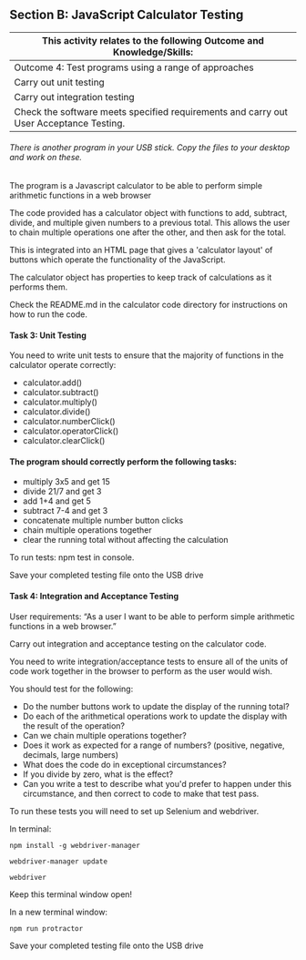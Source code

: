 ## Section B: JavaScript Calculator Testing


|This activity relates to the following Outcome and Knowledge/Skills:
|-----------------------------------------------------------------
|Outcome 4: Test programs using a range of approaches
|Carry out unit testing
|Carry out integration testing
|Check the software meets specified requirements and carry out User Acceptance Testing.

###### There is another program in your USB stick.  Copy the files to your desktop and work on these. 

The program is a Javascript calculator to be able to perform simple arithmetic functions in a web browser

The code provided has a calculator object with functions to add, subtract, divide, and multiple given numbers to a previous total. This allows the user to chain multiple operations one after the other, and then ask for the total.

This is integrated into an HTML page that gives a 'calculator layout' of buttons which operate the functionality of the JavaScript.

The calculator object has properties to keep track of calculations as it performs them.

Check the README.md in the calculator code directory for instructions on how to run the code.


#### Task 3: Unit Testing

You need to write unit tests to ensure that the majority of functions in the calculator operate correctly:

* calculator.add()
* calculator.subtract()
* calculator.multiply()
* calculator.divide()
* calculator.numberClick()
* calculator.operatorClick()
* calculator.clearClick()
  
  
#### The program should correctly perform the following tasks:

* multiply 3x5 and get 15
*  divide 21/7 and get 3
*  add 1+4 and get 5
*  subtract 7-4 and get 3
*  concatenate multiple number button clicks
*  chain multiple operations together
*  clear the running total without affecting the calculation

To run tests: npm test in console. 

Save your completed testing file onto the USB drive


#### Task 4: Integration and Acceptance Testing

User requirements:
“As a user I want to be able to perform simple arithmetic functions in a web browser.”

Carry out integration and acceptance testing on the calculator code.  

You need to write integration/acceptance tests to ensure all of the units of code work together in the browser to perform as the user would wish.

You should test for the following:
* Do the number buttons work to update the display of the running total?
* Do each of the arithmetical operations work to update the display with the result of the operation?
* Can we chain multiple operations together?
* Does it work as expected for a range of numbers? (positive, negative, decimals, large numbers)
* What does the code do in exceptional circumstances?
* If you divide by zero, what is the effect?
* Can you write a test to describe what you'd prefer to happen under this circumstance, and then correct to code to make that test pass.

To run these tests you will need to set up Selenium and webdriver.

In terminal:

```
npm install -g webdriver-manager
```

```
webdriver-manager update
```

```
webdriver
```
Keep this terminal window open!

In a new terminal window:

```
npm run protractor
```

Save your completed testing file onto the USB drive
